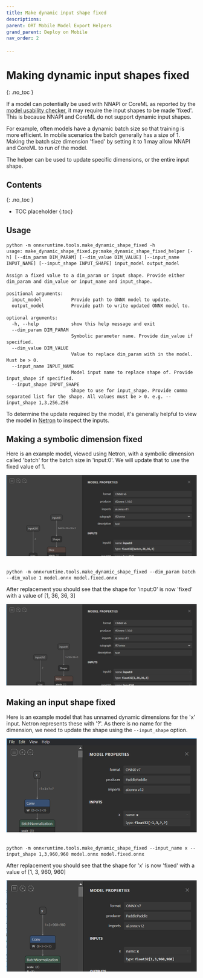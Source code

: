 ```yaml
---
title: Make dynamic input shape fixed
descriptions: 
parent: ORT Mobile Model Export Helpers
grand_parent: Deploy on Mobile
nav_order: 2

---
```


# Making dynamic input shapes fixed
{: .no_toc }

If a model can potentially be used with NNAPI or CoreML as reported by the [model usability checker](./model-usability-checker.md), it may require the input shapes to be made 'fixed'. This is because NNAPI and CoreML do not support dynamic input shapes. 

For example, often models have a dynamic batch size so that training is more efficient. In mobile scenarios the batch generally has a size of 1. Making the batch size dimension 'fixed' by setting it to 1 may allow NNAPI and CoreML to run of the model.

The helper can be used to update specific dimensions, or the entire input shape.

## Contents
{: .no_toc }

* TOC placeholder
{:toc}

## Usage
```
python -m onnxruntime.tools.make_dynamic_shape_fixed -h
usage: make_dynamic_shape_fixed.py:make_dynamic_shape_fixed_helper [-h] [--dim_param DIM_PARAM] [--dim_value DIM_VALUE] [--input_name INPUT_NAME] [--input_shape INPUT_SHAPE] input_model output_model

Assign a fixed value to a dim_param or input shape. Provide either dim_param and dim_value or input_name and input_shape.

positional arguments:
  input_model           Provide path to ONNX model to update.
  output_model          Provide path to write updated ONNX model to.

optional arguments:
  -h, --help            show this help message and exit
  --dim_param DIM_PARAM
                        Symbolic parameter name. Provide dim_value if specified.
  --dim_value DIM_VALUE
                        Value to replace dim_param with in the model. Must be > 0.
  --input_name INPUT_NAME
                        Model input name to replace shape of. Provide input_shape if specified.
  --input_shape INPUT_SHAPE
                        Shape to use for input_shape. Provide comma separated list for the shape. All values must be > 0. e.g. --input_shape 1,3,256,256
```

To determine the update required by the model, it's generally helpful to view the model in [Netron](https://netron.app/) to inspect the inputs.


## Making a symbolic dimension fixed

Here is an example model, viewed using Netron, with a symbolic dimension called 'batch' for the batch size in 'input:0'. 
We will update that to use the fixed value of 1.


![Model with symbolic dimension in input shape](../../../../images/model-with-symbolic-input-dim.png)

```

python -m onnxruntime.tools.make_dynamic_shape_fixed --dim_param batch --dim_value 1 model.onnx model.fixed.onnx

```

After replacement you should see that the shape for 'input:0' is now 'fixed' with a value of [1, 36, 36, 3]

![Model with symbolic dimension in input shape replaced with fixed value](../../../../images/model-with-symbolic-input-dim-fixed.png)


## Making an input shape fixed

Here is an example model that has unnamed dynamic dimensions for the 'x' input. Netron represents these with '?'. 
As there is no name for the dimension, we need to update the shape using the `--input_shape` option.

![Model with dynamic input shape](../../../../images/model-with-dynamic-inputs.png)

```

python -m onnxruntime.tools.make_dynamic_shape_fixed --input_name x --input_shape 1,3,960,960 model.onnx model.fixed.onnx

```

After replacement you should see that the shape for 'x' is now 'fixed' with a value of [1, 3, 960, 960]

![Updated model with dynamic input shape now having fixed values](../../../../images/model-with-dynamic-inputs-fixed.png)

